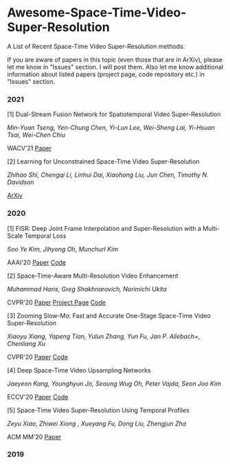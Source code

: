 # Awesome-Space-Time-Video-Super-Resolution
A List of Recent Space-Time Video Super-Resolution methods.

If you are aware of papers in this topic (even those that are in ArXiv), please let me know in "Issues" section. I will post them.
Also let me know additional information about listed papers (project page, code repository etc.) in "Issues" section.

### 2021
[1] Dual-Stream Fusion Network for Spatiotemporal Video Super-Resolution

  _Min-Yuan Tseng, Yen-Chung Chen, Yi-Lun Lee, Wei-Sheng Lai, Yi-Hsuan Tsai, Wei-Chen Chiu_
  
  WACV'21 [Paper](https://openaccess.thecvf.com/content/WACV2021/papers/Tseng_Dual-Stream_Fusion_Network_for_Spatiotemporal_Video_Super-Resolution_WACV_2021_paper.pdf)
  
[2] Learning for Unconstrained Space-Time Video Super-Resolution 

_Zhihao Shi, Chengqi Li, Linhui Dai, Xiaohong Liu, Jun Chen, Timothy N. Davidson_

[ArXiv](https://arxiv.org/pdf/2102.13011.pdf)

### 2020
[1] FISR: Deep Joint Frame Interpolation and Super-Resolution with a Multi-Scale Temporal Loss

  _Soo Ye Kim, Jihyong Oh, Munchurl Kim_

  AAAI'20 [Paper](https://ojs.aaai.org//index.php/AAAI/article/view/6788) [Code](https://github.com/JihyongOh/FISR)

[2] Space-Time-Aware Multi-Resolution Video Enhancement

  _Muhammad Haris, Greg Shakhnarovich, Norimichi Ukita_

  CVPR'20 [Paper](https://alterzero.github.io/projects/star_cvpr2020.pdf) [Project Page](https://alterzero.github.io/projects/STAR.html) [Code](https://github.com/alterzero/STARnet)

[3] Zooming Slow-Mo: Fast and Accurate One-Stage Space-Time Video Super-Resolution

  _Xiaoyu Xiang, Yapeng Tian, Yulun Zhang, Yun Fu, Jan P. Allebach+, Chenliang Xu_
  
  CVPR'20 [Paper](https://arxiv.org/abs/2002.11616) [Code](https://github.com/Mukosame/Zooming-Slow-Mo-CVPR-2020)
  
[4] Deep Space-Time Video Upsampling Networks

  _Jaeyeon Kang, Younghyun Jo, Seoung Wug Oh, Peter Vajda, Seon Joo Kim_
  
  ECCV'20 [Paper](https://arxiv.org/abs/2004.02432) [Code](https://github.com/JaeYeonKang/STVUN-Pytorch)
  
[5] Space-Time Video Super-Resolution Using Temporal Profiles

  _Zeyu  Xiao, Zhiwei  Xiong , Xueyang  Fu, Dong  Liu, Zhengjun  Zha_
  
  ACM MM'20 [Paper](https://xueyangfu.github.io/paper/2020/MM.pdf)

### 2019
